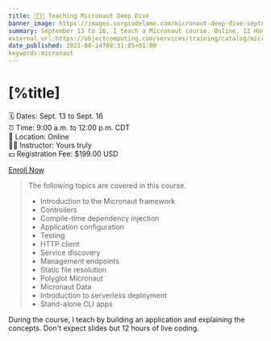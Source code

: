 ```yaml
---
title: 👨🏻‍🏫 Teaching Micronaut Deep Dive
banner_image: https://images.sergiodelamo.com/micronaut-deep-dive-september-13-to-16.png 
summary: September 13 to 16, I teach a Micronaut course. Online. 12 Hours.
external_url:https://objectcomputing.com/services/training/catalog/micronaut-training/micronaut-deep-dive
date_published: 2021-08-14T08:31:05+01:00
keywords:micronaut
---
```


# [%title]


🗓 Dates: Sept. 13 to Sept. 16  
⏰ Time: 9:00 a.m. to 12:00 p.m. CDT  
📍 Location: Online  
🧑‍🏫 Instructor: Yours truly  
💵 Registration Fee: $199.00 USD  

[Enroll Now](https://objectcomputing.com/training/register/offering/298)

> The following topics are covered in this course.
> - Introduction to the Micronaut framework
> - Controllers
> - Compile-time dependency injection
> - Application configuration
> - Testing
> - HTTP client
> - Service discovery
> - Management endpoints
> - Static file resolution
> - Polyglot Micronaut
> - Micronaut Data
> - Introduction to serverless deployment
> - Stand-alone CLI apps

During the course, I teach by building an application and explaining the concepts. Don't expect slides but 12 hours of live coding. 

